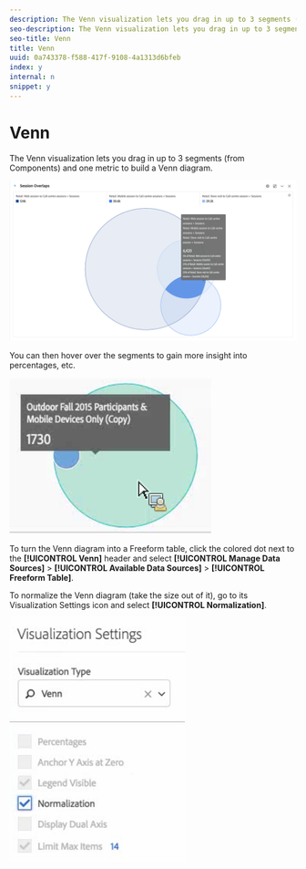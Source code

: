 ```yaml
---
description: The Venn visualization lets you drag in up to 3 segments (from Components) and one metric to build a Venn diagram.
seo-description: The Venn visualization lets you drag in up to 3 segments (from Components) and one metric to build a Venn diagram.
seo-title: Venn
title: Venn
uuid: 0a743378-f588-417f-9108-4a1313d6bfeb
index: y
internal: n
snippet: y
---
```


# Venn

The Venn visualization lets you drag in up to 3 segments (from Components) and one metric to build a Venn diagram.

 ![](assets/venn.png)

You can then hover over the segments to gain more insight into percentages, etc.

![](assets/venn_hover.png)

To turn the Venn diagram into a Freeform table, click the colored dot next to the **[!UICONTROL Venn]** header and select **[!UICONTROL Manage Data Sources]** > **[!UICONTROL Available Data Sources]** > **[!UICONTROL Freeform Table]**.

To normalize the Venn diagram (take the size out of it), go to its Visualization Settings icon and select **[!UICONTROL Normalization]**.

![](assets/normalization.png)

